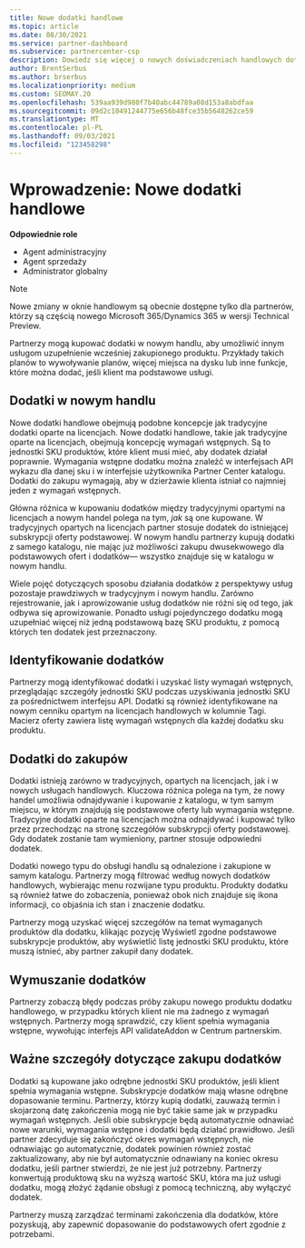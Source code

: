 ```yaml
---
title: Nowe dodatki handlowe
ms.topic: article
ms.date: 08/30/2021
ms.service: partner-dashboard
ms.subservice: partnercenter-csp
description: Dowiedz się więcej o nowych doświadczeniach handlowych dotyczących zakupów dodatków.
author: BrentSerbus
ms.author: brserbus
ms.localizationpriority: medium
ms.custom: SEOMAY.20
ms.openlocfilehash: 539aa939d980f7b40abc44789a08d153a8abdfaa
ms.sourcegitcommit: 09d2c10491244775e656b48fce35b5648262ce59
ms.translationtype: MT
ms.contentlocale: pl-PL
ms.lasthandoff: 09/03/2021
ms.locfileid: "123458298"
---
```

# <a name="introduction-new-commerce-add-ons"></a>Wprowadzenie: Nowe dodatki handlowe

**Odpowiednie role**

- Agent administracyjny
- Agent sprzedaży
- Administrator globalny

> [!Note] 
> Nowe zmiany w oknie handlowym są obecnie dostępne tylko dla partnerów, którzy są częścią nowego Microsoft 365/Dynamics 365 w wersji Technical Preview.

Partnerzy mogą kupować dodatki w nowym handlu, aby umożliwić innym usługom uzupełnienie wcześniej zakupionego produktu. Przykłady takich planów to wywoływanie planów, więcej miejsca na dysku lub inne funkcje, które można dodać, jeśli klient ma podstawowe usługi.



## <a name="add-ons-in-new-commerce"></a>Dodatki w nowym handlu ## 

Nowe dodatki handlowe obejmują podobne koncepcje jak tradycyjne dodatki oparte na licencjach. Nowe dodatki handlowe, takie jak tradycyjne oparte na licencjach, obejmują koncepcję wymagań wstępnych. Są to jednostki SKU produktów, które klient musi mieć, aby dodatek działał poprawnie. Wymagania wstępne dodatku można znaleźć w interfejsach API wykazu dla danej sku i w interfejsie użytkownika Partner Center katalogu. Dodatki do zakupu wymagają, aby w dzierżawie klienta istniał co najmniej jeden z wymagań wstępnych.
 
Główna różnica w kupowaniu dodatków między tradycyjnymi opartymi na licencjach a nowym handel polega na tym, *jak* są one kupowane. W tradycyjnych opartych na licencjach partner stosuje dodatek do istniejącej subskrypcji oferty podstawowej. W nowym handlu partnerzy kupują dodatki z samego katalogu, nie mając już możliwości zakupu dwusekwowego dla podstawowych ofert i dodatków— wszystko znajduje się w katalogu w nowym handlu.

Wiele pojęć dotyczących sposobu działania dodatków z perspektywy usług pozostaje prawdziwych w tradycyjnym i nowym handlu. Zarówno rejestrowanie, jak i aprowizowanie usług dodatków nie różni się od tego, jak odbywa się aprowizowanie. Ponadto usługi pojedynczego dodatku mogą uzupełniać więcej niż jedną podstawową bazę SKU produktu, z pomocą których ten dodatek jest przeznaczony.

## <a name="identifying-add-ons"></a>Identyfikowanie dodatków ##

Partnerzy mogą identyfikować dodatki i uzyskać listy wymagań wstępnych, przeglądając szczegóły jednostki SKU podczas uzyskiwania jednostki SKU za pośrednictwem interfejsu API. Dodatki są również identyfikowane na nowym cenniku opartym na licencjach handlowych w kolumnie Tagi. Macierz oferty zawiera listę wymagań wstępnych dla każdej dodatku sku produktu.

## <a name="purchasing-add-ons"></a>Dodatki do zakupów ##

Dodatki istnieją zarówno w tradycyjnych, opartych na licencjach, jak i w nowych usługach handlowych. Kluczowa różnica polega na tym, że nowy handel umożliwia odnajdywanie i kupowanie z katalogu, w tym samym miejscu, w którym znajdują się podstawowe oferty lub wymagania wstępne. Tradycyjne dodatki oparte na licencjach można odnajdywać i kupować tylko przez przechodząc na stronę szczegółów subskrypcji oferty podstawowej. Gdy dodatek zostanie tam wymieniony, partner stosuje odpowiedni dodatek.


Dodatki nowego typu do obsługi handlu są odnalezione i zakupione w samym katalogu. Partnerzy mogą filtrować według nowych dodatków handlowych, wybierając menu rozwijane typu produktu. Produkty dodatku są również łatwe do zobaczenia, ponieważ obok nich znajduje się ikona informacji, co objaśnia ich stan i znaczenie dodatku.


Partnerzy mogą uzyskać więcej szczegółów na temat wymaganych  produktów dla dodatku, klikając pozycję Wyświetl zgodne podstawowe subskrypcje produktów, aby wyświetlić listę jednostki SKU produktu, które muszą istnieć, aby partner zakupił dany dodatek.


## <a name="add-on-enforcement"></a>Wymuszanie dodatków ##

Partnerzy zobaczą błędy podczas próby zakupu nowego produktu dodatku handlowego, w przypadku których klient nie ma żadnego z wymagań wstępnych. Partnerzy mogą sprawdzić, czy klient spełnia wymagania wstępne, wywołując interfejs API validateAddon w Centrum partnerskim.

## <a name="important-details-when-purchasing-add-ons"></a>Ważne szczegóły dotyczące zakupu dodatków ##

Dodatki są kupowane jako odrębne jednostki SKU produktów, jeśli klient spełnia wymagania wstępne. Subskrypcje dodatków mają własne odrębne dopasowanie terminu. Partnerzy, którzy kupią dodatki, zauważą termin i skojarzoną datę zakończenia mogą nie być takie same jak w przypadku wymagań wstępnych. Jeśli obie subskrypcje będą automatycznie odnawiać nowe warunki, wymagania wstępne i dodatki będą działać prawidłowo. Jeśli partner zdecyduje się zakończyć okres wymagań wstępnych, nie odnawiając go automatycznie, dodatek powinien również zostać zaktualizowany, aby nie był automatycznie odnawiany na koniec okresu dodatku, jeśli partner stwierdzi, że nie jest już potrzebny.  Partnerzy konwertują produktową sku na wyższą wartość SKU, która ma już usługi dodatku, mogą złożyć żądanie obsługi z pomocą techniczną, aby wyłączyć dodatek.

Partnerzy muszą zarządzać terminami zakończenia dla dodatków, które pozyskują, aby zapewnić dopasowanie do podstawowych ofert zgodnie z potrzebami.


